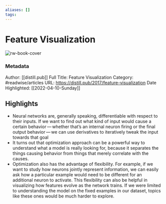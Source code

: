 ```yaml
---
aliases: []
tags:
---
```

# Feature Visualization

![rw-book-cover](https://readwise-assets.s3.amazonaws.com/static/images/article2.74d541386bbf.png)
### Metadata
Author: [[distill.pub]]
Full Title: Feature Visualization
Category: #readwise/articles
URL: https://distill.pub/2017/feature-visualization
Date Highlighted: [[2022-04-10-Sunday]]

## Highlights
- Neural networks are, generally speaking, differentiable with respect to their inputs.
  If we want to find out what kind of input would cause a certain behavior — whether that’s an internal neuron firing or the final output behavior — we can use derivatives to iteratively tweak the input
  towards that goal
- It turns out that optimization approach can be a powerful way to understand what a model is really looking for,
  because it separates the things causing behavior from things that merely correlate with the causes.
- Optimization also has the advantage of flexibility.
  For example, if we want to study how neurons jointly represent information,
  we can easily ask how a particular example would need to be different for an additional neuron to activate.
  This flexibility can also be helpful in visualizing how features evolve as the network trains.
  If we were limited to understanding the model on the fixed examples in our dataset, topics like these ones would be much harder to explore.

